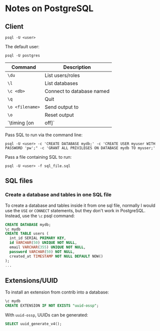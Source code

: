 # Notes on PostgreSQL

## Client

```shell
psql -U <user>
```

The default user:
```shell
psql -U postgres
```

| Command | Description |
| --------| ------ |
| `\du`   | List users/roles |
| `\l`    | List databases |
| `\c <db>` | Connect to database named <db> |
| `\q`    | Quit |
| `\o <filename>` | Send output to <filename> |
| `\o`    | Reset output |
| `\timing [on|off]` | Enable/disable timing of commands |

Pass SQL to run via the command line:
```shell
psql -U <user> -c 'CREATE DATABASE mydb;' -c 'CREATE USER myuser WITH PASSWORD 'pw';" -c 'GRANT ALL PRIVILEGES ON DATABASE mydb TO myuser;'
```

Pass a file containing SQL to run:
```shell
psql -U <user> -f sql_file.sql
```

## SQL files

### Create a database and tables in one SQL file

To create a database and tables inside it from one sql file, normally I would
use the `USE` or `CONNECT` statements, but they don't work in PostgreSQL.
Instead, use the `\c` psql command:

```sql
CREATE DATABASE mydb;
\c mydb
CREATE TABLE users (
  int_id SERIAL PRIMARY KEY,
  id VARCHAR(50) UNIQUE NOT NULL,
  email VARCHAR(355) UNIQUE NOT NULL,
  password VARCHAR(50) NOT NULL,
  created_at TIMESTAMP NOT NULL DEFAULT NOW()
);
...
```

## Extensions/UUID

To install an extension from contrib into a database:
```sql
\c mydb
CREATE EXTENSION IF NOT EXISTS "uuid-ossp";
```

With `uuid-ossp`, UUIDs can be generated:
```sql
SELECT uuid_generate_v4();
```

